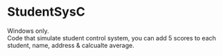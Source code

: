 # StudentSysC
Windows only.<br>
Code that simulate student control system, you can add 5 scores to each student, name, address & calcualte average.

